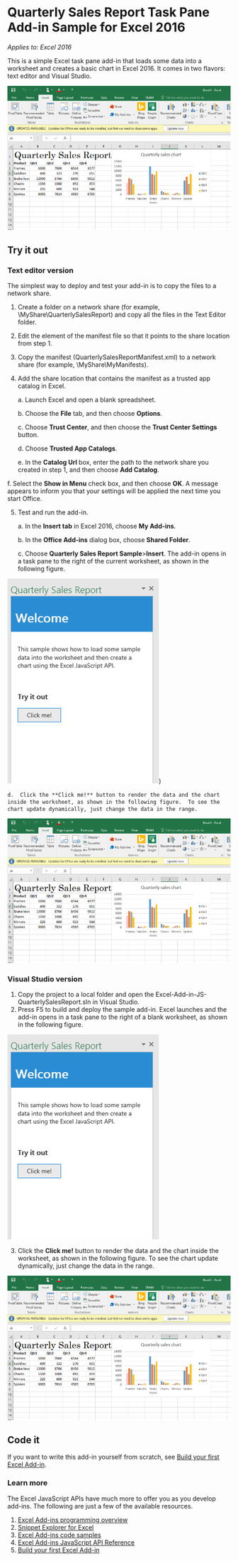 # Quarterly Sales Report Task Pane Add-in Sample for Excel 2016

_Applies to: Excel 2016_

This is a simple Excel task pane add-in that loads some data into a worksheet and creates a basic chart in Excel 2016. It comes in two flavors: text editor and Visual Studio.

![Quarterly Sales Report Sample](images/QuarterlySalesReport_report.png)

## Try it out
### Text editor version

The simplest way to deploy and test your add-in is to copy the files to a network share.

1.  Create a folder on a network share (for example, \\MyShare\QuarterlySalesReport) and copy all the files in the Text Editor folder. 
2.  Edit the <SourceLocation> element of the manifest file so that it points to the share location from step 1. 
3.  Copy the manifest (QuarterlySalesReportManifest.xml) to a network share (for example, \\MyShare\MyManifests).
4.  Add the share location that contains the manifest as a trusted app catalog in Excel.

    a.  Launch Excel and open a blank spreadsheet.  
    
    b.  Choose the **File** tab, and then choose **Options**.
    
    c.  Choose **Trust Center**, and then choose the **Trust Center Settings** button.
    
    d.  Choose **Trusted App Catalogs**.
    
    e.  In the **Catalog Url** box, enter the path to the network share you created in step 1, and then choose **Add Catalog**.
    
   f.  Select the **Show in Menu** check box, and then choose **OK**. A message appears to inform you that your settings will be applied the next time you start Office. 
        
5.  Test and run the add-in. 

    a.  In the **Insert tab** in Excel 2016, choose **My Add-ins**. 
    
    b.  In the **Office Add-ins** dialog box, choose **Shared Folder**.
    
    c.  Choose **Quarterly Sales Report Sample**>**Insert**. The add-in opens in a task pane to the right of the current worksheet, as shown in the following figure. 
        
  ![Quarterly Sales Report Sample](images/QuarterlySalesReport_taskpane.PNG))

    d.  Click the **Click me!** button to render the data and the chart inside the worksheet, as shown in the following figure.  To see the chart update dynamically, just change the data in the range. 
        
  ![Quarterly Sales Report Sample](images/QuarterlySalesReport_report.png)

### Visual Studio version
1.  Copy the project to a local folder and open the Excel-Add-in-JS-QuarterlySalesReport.sln in Visual Studio.
2.  Press F5 to build and deploy the sample add-in. Excel launches and the add-in opens in a task pane to the right of a blank worksheet, as shown in the following figure. 
        
  ![Quarterly Sales Report Sample](images/QuarterlySalesReport_taskpane.PNG)

3. Click the **Click me!** button to render the data and the chart inside the worksheet, as shown in the following figure.  To see the chart update dynamically, just change the data in the range. 
        
  ![Quarterly Sales Report Sample](images/QuarterlySalesReport_report.png)
        
## Code it

If you want to write this add-in yourself from scratch, see [Build your first Excel Add-in](https://github.com/OfficeDev/office-js-docs/blob/master/excel/build-your-first-excel-add-in.md).


### Learn more

The Excel JavaScript APIs have much more to offer you as you develop add-ins. The following are just a few of the available resources. 

1.  [Excel Add-ins programming overview](https://github.com/OfficeDev/office-js-docs/blob/master/excel/excel-add-ins-programming-overview.md)
2.  [Snippet Explorer for Excel](http://officesnippetexplorer.azurewebsites.net/#/snippets/excel)
3.  [Excel Add-ins code samples](https://github.com/OfficeDev/office-js-docs/blob/master/excel/excel-add-ins-code-samples.md) 
4.  [Excel Add-ins JavaScript API Reference](https://github.com/OfficeDev/office-js-docs/blob/master/excel/excel-add-ins-javascript-reference.md)
5.  [Build your first Excel Add-in](https://github.com/OfficeDev/office-js-docs/blob/master/excel/build-your-first-excel-add-in.md)